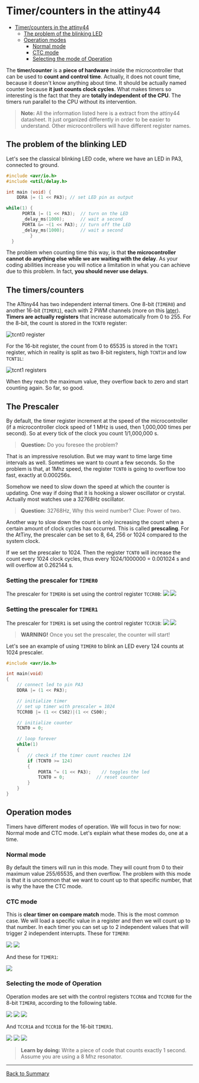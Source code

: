 # Timer/counters in the attiny44

- [Timer/counters in the attiny44](#timercounters-in-the-attiny44)
  - [The problem of the blinking LED](#the-problem-of-the-blinking-led)
  - [Operation modes](#operation-modes)
    - [Normal mode](#normal-mode)
    - [CTC mode](#ctc-mode)
    - [Selecting the mode of Operation](#selecting-the-mode-of-operation)

The **timer/counter** is a **piece of hardware** inside the microcontroller that can be used to **count and control time**. Actually, it does not count time, because it doesn't know anything about time. It should be actually named counter because **it just counts clock cycles**. What makes timers so interesting is the fact that they are **totally independent of the CPU**. The timers run parallel to the CPU without its intervention.

> **Note:** All the information listed here is a extract from the attiny44 datasheet. It just organized differently in order to be easier to understand. Other microcontrollers will have different register names.

## The problem of the blinking LED

Let's see the classical blinking LED code, where we have an LED in PA3, connected to ground.

```c
#include <avr/io.h>
#include <util/delay.h>

int main (void) {
    DDRA |= (1 << PA3); // set LED pin as output

while(1) {
      PORTA |= (1 << PA3);  // turn on the LED
      _delay_ms(1000);      // wait a second
      PORTA &= ~(1 << PA3); // turn off the LED
      _delay_ms(1000);      // wait a second
         }
  }
  ```

The problem when counting time this way, is that **the microcontroller cannot do anything else while we are waiting with the delay**. As your coding abilities increase you will notice a limitation in what you can achieve due to this problem. In fact, **you should never use delays**.

## The timers/counters

The ATtiny44 has two independent internal timers. One 8-bit (`TIMER0`) and another 16-bit (`TIMER1`), each with 2 PWM channels (more on this [later](pwm.md)). **Timers are actually registers** that increase automatically from 0 to 255. For the 8-bit, the count is stored in the `TCNT0` register:

![tcnt0 register](img/timercounter/tcnt0.png)

For the 16-bit register, the count from 0 to 65535 is stored in the `TCNT1` register, which in reality is split as two 8-bit registers, high `TCNT1H` and low `TCNT1L`:

![tcnt1 registers](img/timercounter/tcnt1.png)

When they reach the maximum value, they overflow back to zero and start counting again. So far, so good.

## The Prescaler

By default, the timer register increment at the speed of the microcontroller (if a microcontroller clock speed of 1 MHz is used, then 1,000,000 times per second). So at every tick of the clock you count 1/1,000,000 s.

> **Question:** Do you foresee the problem?

That is an impressive resolution. But we may want to time large time intervals as well. Sometimes we want to count a few seconds. So the problem is that, at 1Mhz speed, the register `TCNT0` is going to overflow too fast, exactly at 0.000256s.

Somehow we need to slow down the speed at which the counter is updating. One way if doing that it is hooking a slower oscillator or crystal. Actually most watches use a 32768Hz oscillator.

> **Question:** 32768Hz, Why this weird number?
> Clue: Power of two.

Another way to slow down the count is only increasing the count when a certain amount of clock cycles has occurred. This is called **prescaling**. For the AtTiny, the prescaler can be set to 8, 64, 256 or 1024 compared to the system clock.

If we set the prescaler to 1024. Then the register `TCNT0` will increase the count every 1024 clock cycles, thus every 1024/1000000 = 0.001024 s and will overflow at 0.262144 s.

### Setting the prescaler for `TIMER0`

The prescaler for `TIMER0` is set using the control register `TCCR0B`:
![](img/timercounter/tccr0b.png)
![](img/timercounter/timer0-prescaler.png)

### Setting the prescaler for `TIMER1`

The prescaler for `TIMER1` is set using the control register `TCCR1B`:
![](img/timercounter/tccr1b.png)
![](img/timercounter/timer1-prescaler.png)

> **WARNING!** Once you set the prescaler, the counter will start!

Let's see an example of using `TIMER0` to blink an LED every 124 counts at 1024 prescaler.

```c
#include <avr/io.h>

int main(void)
{
    // connect led to pin PA3
    DDRA |= (1 << PA3);

    // initialize timer
    // set up timer with prescaler = 1024
    TCCR0B |= (1 << CS02)|(1 << CS00);

    // initialize counter
    TCNT0 = 0;

    // loop forever
    while(1)
    {
        // check if the timer count reaches 124
        if (TCNT0 >= 124)
        {
            PORTA ^= (1 << PA3);    // toggles the led
            TCNT0 = 0;            // reset counter
        }
    }
}
```

## Operation modes

Timers have different modes of operation. We will focus in two for now: Normal mode and CTC mode. Let's explain what these modes do, one at a time.

### Normal mode

By default the timers will run in this mode. They will count from 0 to their maximum value 255/65535, and then overflow. The problem with this mode is that it is uncommon that we want to count up to that specific number, that is why the have the CTC mode.

### CTC mode

This is **clear timer on compare match** mode. This is the most common case. We will load a specific value in a register and then we will count up to that number. In each timer you can set up to 2 independent values that will trigger 2 independent interrupts. These for `TIMER0`:

![](img/timercounter/ocr0a.png)
![](img/timercounter/ocr0b.png)

And these for `TIMER1`:

![](img/timercounter/ocr1ab.png)

### Selecting the mode of Operation

Operation modes are set with the control registers `TCCR0A` and `TCCR0B` for the 8-bit `TIMER0`, according to the following table.

![](img/timercounter/tccr0a.png)
![](img/timercounter/tccr0b.png)
![](img/timercounter/timer0-wgm.png)

And `TCCR1A` and `TCCR1B` for the 16-bit `TIMER1`.

![](img/timercounter/tccr1a.png)
![](img/timercounter/tccr1b.png)
![](img/timercounter/timer1-wgm.png)

> **Learn by doing:** Write a piece of code that counts exactly 1 second. Assume you are using a 8 Mhz resonator.

---
[Back to Summary](../summary.md)
